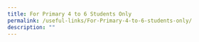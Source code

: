 ```yaml
---
title: For Primary 4 to 6 Students Only
permalink: /useful-links/For-Primary-4-to-6-students-only/
description: ""
---
```

